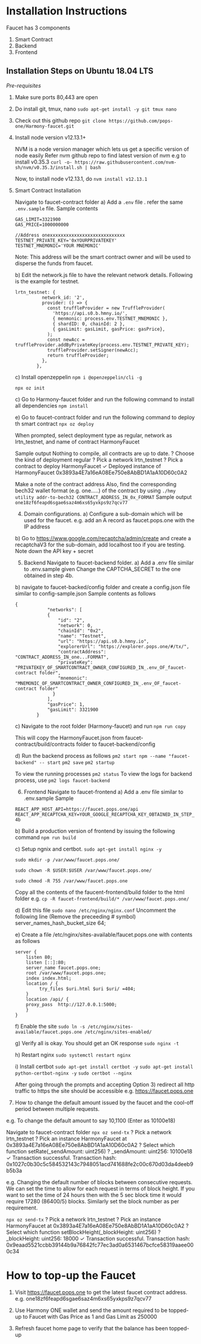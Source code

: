 

# Installation Instructions 

Faucet has 3 components

 1. Smart Contract 
 2. Backend  
 3. Frontend

## Installation Steps on Ubuntu 18.04 LTS

*Pre-requisites* 

 1. Make sure ports 80,443 are open 
 2. Do install git, tmux, nano
 `sudo apt-get install -y git tmux nano`
	 
 3. Check out this github repo
 `git clone https://github.com/pops-one/Harmony-faucet.git`
 
 4. Install node version v12.13.1+

	NVM is a node version manager which lets us get a specific version of node easily
	Refer nvm github repo to find latest version of nvm
	e.g to install v0.35.3
	`curl -o- https://raw.githubusercontent.com/nvm-sh/nvm/v0.35.3/install.sh | bash`

	Now, to install node v12.13.1, do
	`nvm install v12.13.1`

 5. Smart Contract Installation

	Navigate to faucet-contract folder
	a) Add a `.env` file . refer the same `.env.sample` file.
	Sample contents
	

        GAS_LIMIT=3321900
    	GAS_PRICE=1000000000
    
    	//Address onexxxxxxxxxxxxxxxxxxxxxxxxxxxx
    	TESTNET_PRIVATE_KEY='0xYOURPRIVATEKEY'
    	TESTNET_MNEMONIC='YOUR MNEMONIC'

	Note: This address will be the smart contract owner and will be used to disperse the funds from faucet.

	b) Edit the network.js file to have the relevant network details.
	Following is the example for testnet.
		
	    lrtn_testnet: {
	    	      network_id: '2',
	    	      provider: () => {
	    	        const truffleProvider = new TruffleProvider(
	    	          'https://api.s0.b.hmny.io/',
	    	          { menmonic: process.env.TESTNET_MNEMONIC },
	    	          { shardID: 0, chainId: 2 },
	    	          { gasLimit: gasLimit, gasPrice: gasPrice},
	    	        );
	    	        const newAcc = truffleProvider.addByPrivateKey(process.env.TESTNET_PRIVATE_KEY);
	    	        truffleProvider.setSigner(newAcc);
	    	        return truffleProvider;
	    	      },
	    	    },
	    	

	c) Install openzeppelin
	`npm i @openzeppelin/cli -g`
	
	`npx oz init`

	c) Go to Harmony-faucet folder and run the following command to install all dependencies
	`npm install`

	e) Go to faucet-contract folder and run the following command to deploy th smart contract
	`npx oz deploy`

	When prompted, select deployment type as regular, network as lrtn_testnet, and name of contract 	HarmonyFaucet

	Sample output
	    Nothing to compile, all contracts are up to date.
	    ? Choose the kind of deployment regular
	    ? Pick a network lrtn_testnet
	    ? Pick a contract to deploy HarmonyFaucet
	    ✓ Deployed instance of HarmonyFaucet
	    0x3893a4E7a16eA08Ee750e8AbBD1A1aA10D60c0A2

	Make a note of the contract address
	Also, find the corresponding bech32 wallet format (e.g. one.....) of the contract by using 
	`./hmy utility addr-to-bech32 CONTRACT_ADDRESS_IN_0x_FORMAT`
	Sample output
	`one18zf6feapd6sgae6saz4m6xs65yxkps9z7qcv77`

	4) Domain configurations.
	a) Configure a sub-domain which will be used for the faucet.
	e.g. add an A record as faucet.pops.one with the IP address 

	b) Go to https://www.google.com/recaptcha/admin/create and create a recaptchaV3 for the sub-domain, add localhost too if you are testing.
	Note down the API key + secret

	5) Backend
	Navigate to faucet-backend folder.
	a) Add a .env file similar to .env.sample given
	Change the CAPTCHA_SECRET to the one obtained in step 4b.

	b) navigate to faucet-backed/config folder and create a config.json file similar to config-sample.json
	Sample contents as follows

	

	    {
	        	    "networks": [
	        	    {
	        	        "id": "2",
	        	        "network": 0,
	        	        "chainId": "0x2",
	        	        "name": "Testnet",
	        	        "url": "https://api.s0.b.hmny.io",
	        	        "explorerUrl": "https://explorer.pops.one/#/tx/",
	        	        "contractAddress": "CONTRACT_ADDRESS_IN_one...FORMAT",
	        	        "privateKey": "PRIVATEKEY_OF_SMARTCONTRACT_OWNER_CONFIGURED_IN_.env_OF_faucet-contract folder",
	        	        "mnemonic": "MNEMONIC_OF_SMARTCONTRACT_OWNER_CONFIGURED_IN_.env_OF_faucet-contract folder"
	        	      }
	        	    ],
	        	    "gasPrice": 1,
	        	    "gasLimit": 3321900
	        	}
		
	c) Navigate to the root folder (Harmony-faucet) and run
	`npm run copy`

	This will copy the HarmonyFaucet.json from faucet-contract/build/contracts folder to faucet-backend/config

	d) Run the backend process as follows
	`pm2 start npm --name "faucet-backend" -- start`
	`pm2 save`
	`pm2 startup`
	
	To view the running processes
	`pm2 status`
	To view the logs for backend process, use
	`pm2 logs faucet-backend`

	6) Frontend
	Navigate to faucet-frontend
	a) Add a .env file similar to .env.sample
	Sample

	`
	REACT_APP_HOST_API=https://faucet.pops.one/api
	REACT_APP_RECAPTCHA_KEY=YOUR_GOOGLE_RECAPTCHA_KEY_OBTAINED_IN_STEP_4b
	`

	b) Build a production version of frontend by issuing the following command
	`npm run build`

	c) Setup ngnix and certbot.
	`sudo apt-get install nginx -y`

	`sudo mkdir -p /var/www/faucet.pops.one/`
	
	`sudo chown -R $USER:$USER /var/www/faucet.pops.one/`
	
	`sudo chmod -R 755 /var/www/faucet.pops.one`

	Copy all the contents of the faucent-frontend/build folder to the html folder
	e.g.
	`cp -R faucet-frontend/build/* /var/www/faucet.pops.one/`

	d) Edit this file
	`sudo nano /etc/nginx/nginx.conf`
	Uncomment the following line (Remove the preceeding # symbol)
	server_names_hash_bucket_size 64;

	e) Create a file /etc/nginx/sites-available/faucet.pops.one with contents as follows
	
	    server {
	        listen 80;
	        listen [::]:80;
	        server_name faucet.pops.one;
	        root /var/www/faucet.pops.one;
	        index index.html;
	        location / {
	             try_files $uri.html $uri $uri/ =404;
	        }
	        location /api/ {
	        proxy_pass  http://127.0.0.1:5000;
	        }
	    }

	f) Enable the site
	`sudo ln -s /etc/nginx/sites-available/faucet.pops.one /etc/nginx/sites-enabled/`

	g) Verify all is okay. You should get an OK response
	`sudo nginx -t`

	h) Restart nginx
	`sudo systemctl restart nginx`

	i) Install certbot
	`sudo apt-get install certbot -y`
	`sudo apt-get install python-certbot-nginx -y`
	`sudo certbot --nginx`

	After going through the prompts and accepting Option 3) redirect all http traffic to https the site should be accessible
	e.g. https://faucet.pops.one


7) How to change the default amount issued by the faucet and the cool-off period between multiple requests.

e.g. To change the default amount to say 10,1100 (Enter as 10100e18)

Navigate to faucet-contract folder
`npx oz send-tx`
? Pick a network lrtn_testnet
? Pick an instance HarmonyFaucet at 0x3893a4E7a16eA08Ee750e8AbBD1A1aA10D60c0A2
? Select which function setRate(_sendAmount: uint256)
? _sendAmount: uint256: 10100e18
✓ Transaction successful. Transaction hash: 0x1027c0b30c5c584532143c7948051acd741688fe2c00c670d03da4deeb9b5b3a

e.g. Changing the default number of blocks between consecutive requests.
We can set the time to allow for each request in terms of block height. If you want to set the time of 24 hours then with the 5 sec block time it would require 17280 (86400/5) blocks. Similarly set the block number as per requirement.

`npx oz send-tx`
? Pick a network lrtn_testnet
? Pick an instance HarmonyFaucet at 0x3893a4E7a16eA08Ee750e8AbBD1A1aA10D60c0A2
? Select which function setBlockHeight(_blockHeight: uint256)
? _blockHeight: uint256: 18000
✓ Transaction successful. Transaction hash: 0x9eaad5521ccbb39144b9a76842fc77ec3ad0a6531467bcfce58319aaee000c34


# How to top-up the Faucet

1) Visit https://faucet.pops.one to get the latest faucet contract address. e.g. one18zf6feapd6sgae6saz4m6xs65yxkps9z7qcv77


2) Use Harmony ONE wallet and send the amount required to be topped-up to Faucet with Gas Price as 1 and Gas Limit as 250000

3) Refresh faucet home page to verify that the balance has been topped-up






